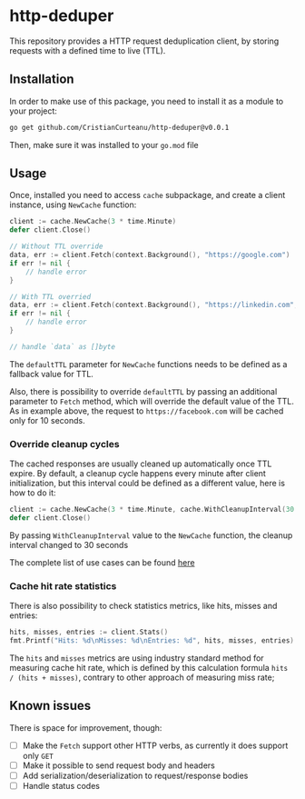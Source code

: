 # http-deduper

This repository provides a HTTP request deduplication client, by storing requests with a defined time to live (TTL).

## Installation

In order to make use of this package, you need to install it as a module to your project:

```sh
go get github.com/CristianCurteanu/http-deduper@v0.0.1
```

Then, make sure it was installed to your `go.mod` file

## Usage

Once, installed you need to access `cache` subpackage, and create a client instance, using `NewCache` function:

```go
client := cache.NewCache(3 * time.Minute)
defer client.Close()

// Without TTL override
data, err := client.Fetch(context.Background(), "https://google.com")
if err != nil {
    // handle error
}

// With TTL overried
data, err := client.Fetch(context.Background(), "https://linkedin.com", 10*time.Second)
if err != nil {
    // handle error
}

// handle `data` as []byte
```

The `defaultTTL` parameter for `NewCache` functions needs to be defined as a fallback value for TTL.

Also, there is possibility to override `defaultTTL` by passing an additional parameter to `Fetch` method, which will override the default value of the TTL. As in example above, the request to `https://facebook.com` will be cached only for 10 seconds.

### Override cleanup cycles

The cached responses are usually cleaned up automatically once TTL expire. By default, a cleanup cycle happens every minute after client initialization, but this interval could be defined as a different value, here is how to do it:

```go
client := cache.NewCache(3 * time.Minute, cache.WithCleanupInterval(30 * time.Second))
defer client.Close()
```

By passing `WithCleanupInterval` value to the `NewCache` function, the cleanup interval changed to 30 seconds

The complete list of use cases can be found [here](https://github.com/CristianCurteanu/http-deduper/tree/main/examples)

### Cache hit rate statistics

There is also possibility to check statistics metrics, like hits, misses and entries:

```go
hits, misses, entries := client.Stats()
fmt.Printf("Hits: %d\nMisses: %d\nEntries: %d", hits, misses, entries)
```

The `hits` and `misses` metrics are using industry standard method for measuring cache hit rate, which is defined by this calculation formula `hits / (hits + misses)`, contrary to other approach of measuring miss rate;

## Known issues

There is space for improvement, though:

- [ ] Make the `Fetch` support other HTTP verbs, as currently it does support only `GET`
- [ ] Make it possible to send request body and headers
- [ ] Add serialization/deserialization to request/response bodies
- [ ] Handle status codes